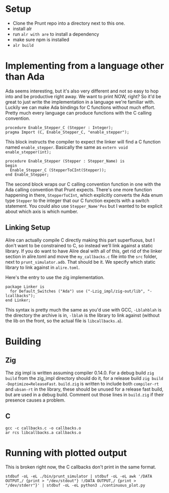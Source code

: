 # Setup
  - Clone the Prunt repo into a directory next to this one. 
  - install alr
  - run `alr with are` to install a dependency
  - make sure npm is installed
  - `alr build`

# Implementing from a language other than Ada
Ada seems interesting, but it's also very different and not so easy to hop into and be productive right away. We want to print NOW, right? So it'd be great to just write the implementation in a language we're familiar with. Luckily we can make Ada bindings for C functions without much effort. Pretty much every language can produce functions with the C calling convention.
    
    procedure Enable_Stepper_C (Stepper : Integer);
    pragma Import (C, Enable_Stepper_C, "enable_stepper");

This block instructs the compiler to expect the linker will find a C function named `enable_stepper`. Basically the same as `extern void enable_stepper(int);`

    procedure Enable_Stepper (Stepper : Stepper_Name) is
    begin
      Enable_Stepper_C (StepperToCInt(Stepper));
    end Enable_Stepper;

The second block wraps our C calling convention function in one with the Ada calling convention that Prunt expects. There's one more function happening in there, `StepperToCInt`, which explicitly converts the Ada enum type `Stepper` to the integer that our C function expects with a switch statement. You could also use `Stepper_Name'Pos` but I wanted to be explicit about which axis is which number.

## Linking Setup
Alire can actually compile C directly making this part superfluous, but I don't want to be constrained to C, so instead we'll link against a static library. If you do want to have Alire deal with all of this, get rid of the linker section in alire.toml and move the `my_callbacks.c` file into the `src` folder, next to `prunt_simulator.adb`. That should be it.
We specify which static library to link against in `alire.toml`.

Here's the entry to use the zig implementation.

    package Linker is 
      for Default_Switches ("Ada") use ("-Lzig_impl/zig-out/lib", "-lcallbacks");
    end Linker;
This syntax is pretty much the same as you'd use with GCC, `-Lblahblah` is the directory the archive is in, `-lblah` is the library to link against (without the lib on the front, so the actual file is `libcallbacks.a`). 

# Building
## Zig
The zig impl is written assuming compiler 0.14.0. For a debug build `zig build` from the zig_impl directory should do it, for a release build `zig build -Doptimize=ReleaseFast`. `build.zig` is written to include both `compiler-rt` and `ubsan-rt` in the library, these should be unused for a release fast build, but are used in a debug build. Comment out those lines in `build.zig` if their presence causes a problem.
## C
    gcc -c callbacks.c -o callbacks.o
    ar rcs libcallbacks.a callbacks.o

# Running with plotted output
This is broken right now, the C callbacks don't print in the same format.

    stdbuf -oL -eL ./bin/prunt_simulator | stdbuf -oL -eL awk '/DATA OUTPUT,/ {print > "/dev/stdout"} !/DATA OUTPUT,/ {print > "/dev/stderr"}' | stdbuf -oL -eL python3 ./continuous_plot.py
